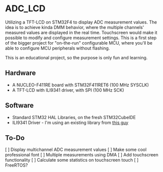 # ADC_LCD

Utilizing a TFT-LCD on STM32F4 to display ADC measurement values. The idea is to achieve kinda DMM behavior, where the multiple channels' measured values are displayed in the real time. Touchscreen would make it possible to modify and configure measurement settings. This is a first step of the bigger project for "on-the-run" configurable MCU, where you'll be able to configure MCU peripherals without flashing.

This is an educational project, so the purpose is only fun and learning.

## Hardware 
 * A NUCLEO-F411RE board with STM32F411RET6 (100 MHz SYSCLK)
 * A TFT-LCD with ILI9341 driver, with SPI (100 MHz SCK)

## Software
 * Standard STM32 HAL Libraries, on the fresh STM32CubeIDE
 * ILI9341 Driver - I'm using an existing library from [this guy](https://github.com/martnak/STM32-ILI9341)

## To-Do

 [ ] Display multichannel ADC measurement values
 [ ] Make some cool professional font
 [ ] Multiple measurements using DMA
 [ ] Add touchscreen functionality
 [ ] Calculate some statistics on touchscreen touch
 [ ] FreeRTOS?

 
